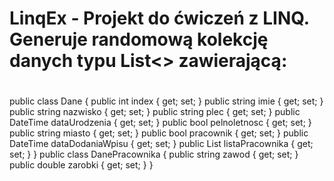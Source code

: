 # LinqEx - Projekt do ćwiczeń z LINQ. Generuje randomową kolekcję danych typu List<> zawierającą:
#
public class Dane
        {
            public int index { get; set; }
            public string imie { get; set; }
            public string nazwisko { get; set; }
            public string plec { get; set; }
            public DateTime dataUrodzenia { get; set; }
            public bool pelnoletnosc { get; set; }
            public string miasto { get; set; }
            public bool pracownik { get; set; }
            public DateTime dataDodaniaWpisu { get; set; }
            public List<DanePracownika> listaPracownika { get; set; }
        }
        public class DanePracownika
        {
            public string zawod { get; set; }
            public double zarobki { get; set; }
        }
